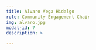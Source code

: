 ```yaml
---
title: Alvaro Vega Hidalgo
role: Community Engagement Chair
img: alvaro.jpg
modal-id: 7
description: >

---
```

